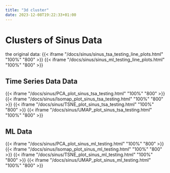 ```yaml
---
title: "3d cluster"
date: 2023-12-08T19:22:33+01:00
---
```


# Clusters of Sinus Data
the original data:
{{< iframe "/docs/sinus/sinus_tsa_testing_line_plots.html" "100%" "800" >}}
{{< iframe "/docs/sinus/sinus_ml_testing_line_plots.html" "100%" "800" >}}

## Time Series Data Data
{{< iframe "/docs/sinus/PCA_plot_sinus_tsa_testing.html" "100%" "800" >}}
{{< iframe "/docs/sinus/Isomap_plot_sinus_tsa_testing.html" "100%" "800" >}}
{{< iframe "/docs/sinus/TSNE_plot_sinus_tsa_testing.html" "100%" "800" >}}
{{< iframe "/docs/sinus/UMAP_plot_sinus_tsa_testing.html" "100%" "800" >}}


## ML Data
{{< iframe "/docs/sinus/PCA_plot_sinus_ml_testing.html" "100%" "800" >}}
{{< iframe "/docs/sinus/Isomap_plot_sinus_ml_testing.html" "100%" "800" >}}
{{< iframe "/docs/sinus/TSNE_plot_sinus_ml_testing.html" "100%" "800" >}}
{{< iframe "/docs/sinus/UMAP_plot_sinus_ml_testing.html" "100%" "800" >}}